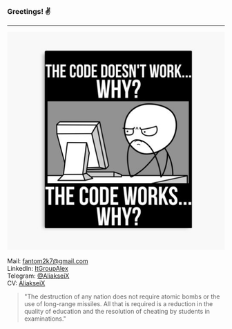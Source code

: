 ### Greetings! :v:
____

<p align="center"><img src="why.jpg"></p>

Mail: fantom2k7@gmail.com  
LinkedIn: [ItGroupAlex](www.linkedin.com/in/ItGroupAlex "link")  
Telegram: [@AliakseiX](https://t.me/@AliakseiX "link")  
CV: [AliakseiX](https://github.com/ItGroupAlex/ItGroupAlex/blob/main/cv.pdf "link")  

> "The destruction of any nation does not require atomic bombs or the use of long-range missiles. All that is required is a reduction in the quality of education and the resolution of cheating by students in examinations."
